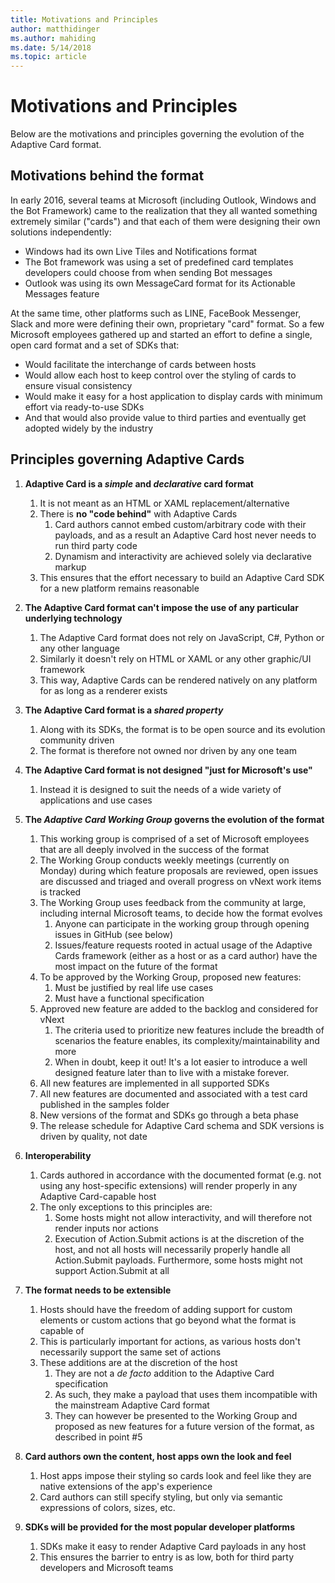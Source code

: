 ```yaml
---
title: Motivations and Principles
author: matthidinger
ms.author: mahiding
ms.date: 5/14/2018
ms.topic: article
---
```


# Motivations and Principles

Below are the motivations and principles governing the evolution of the Adaptive Card format.

## Motivations behind the format

In early 2016, several teams at Microsoft (including Outlook, Windows and the Bot Framework) came to the realization that they all wanted something extremely similar ("cards") and that each of them were designing their own solutions independently:

- Windows had its own Live Tiles and Notifications format
-  The Bot framework was using a set of predefined card templates developers could choose from when sending Bot messages
- Outlook was using its own MessageCard format for its Actionable Messages feature

At the same time, other platforms such as LINE, FaceBook Messenger, Slack and more were defining their own, proprietary "card" format. So a few Microsoft employees gathered up and started an effort to define a single, open card format and a set of SDKs that:

- Would facilitate the interchange of cards between hosts
- Would allow each host to keep control over the styling of cards to ensure visual consistency
- Would make it easy for a host application to display cards with minimum effort via ready-to-use SDKs
- And that would also provide value to third parties and eventually get adopted widely by the industry

## Principles governing Adaptive Cards

1.  **Adaptive Card is a _simple_ and _declarative_ card format**

    1.  It is not meant as an HTML or XAML replacement/alternative
    2.  There is **no "code behind"** with Adaptive Cards
        1. Card authors cannot embed custom/arbitrary code with their payloads, and as a result an Adaptive Card host never needs to run third party code
        2. Dynamism and interactivity are achieved solely via declarative markup
    3.  This ensures that the effort necessary to build an Adaptive Card SDK for a new platform remains reasonable

2.  **The Adaptive Card format can't impose the use of any particular underlying technology**

    1.  The Adaptive Card format does not rely on JavaScript, C#, Python or any other language
    2.  Similarly it doesn't rely on HTML or XAML or any other graphic/UI framework
    3.  This way, Adaptive Cards can be rendered natively on any platform for as long as a renderer exists

3.  **The Adaptive Card format is a _shared property_**

    1.  Along with its SDKs, the format is to be open source and its evolution community driven
    2.  The format is therefore not owned nor driven by any one team

4.  **The Adaptive Card format is not designed "just for Microsoft's use"**

    1.  Instead it is designed to suit the needs of a wide variety of applications and use cases

5.  **The _Adaptive Card Working Group_ governs the evolution of the format**

    1.  This working group is comprised of a set of Microsoft employees that are all deeply involved in the success of the format
    2.  The Working Group conducts weekly meetings (currently on Monday) during which feature proposals are reviewed, open issues are discussed 
    and triaged and overall progress on vNext work items is tracked
    3.  The Working Group uses feedback from the community at large, including internal Microsoft teams, to decide how the format evolves
        1. Anyone can participate in the working group through opening issues in GitHub (see below)
        2. Issues/feature requests rooted in actual usage of the Adaptive Cards framework (either as a host or as a card author) have the most impact on the future of the format
    4.  To be approved by the Working Group, proposed new features:
        1. Must be justified by real life use cases
        2. Must have a functional specification
    5.  Approved new feature are added to the backlog and considered for vNext
        1. The criteria used to prioritize new features include the breadth of scenarios the feature enables, its complexity/maintainability and more
        2. When in doubt, keep it out! It's a lot easier to introduce a well designed feature later than to live with a mistake forever.
    6.  All new features are implemented in all supported SDKs
    7.  All new features are documented and associated with a test card published in the samples folder
    8.  New versions of the format and SDKs go through a beta phase
    9.  The release schedule for Adaptive Card schema and SDK versions is driven by quality, not date

6.	**Interoperability**
    1.	Cards authored in accordance with the documented format (e.g. not using any host-specific extensions) will render properly in any Adaptive Card-capable host
    2.	The only exceptions to this principles are:
        1.	Some hosts might not allow interactivity, and will therefore not render inputs nor actions
        2.	Execution of Action.Submit actions is at the discretion of the host, and not all hosts will necessarily properly handle all Action.Submit payloads. Furthermore, some hosts might not support Action.Submit at all

7.  **The format needs to be extensible**

    1.  Hosts should have the freedom of adding support for custom elements or custom actions that go beyond what the format is capable of
    2.  This is particularly important for actions, as various hosts don't necessarily support the same set of actions
    3.  These additions are at the discretion of the host
        1. They are not a *de facto* addition to the Adaptive Card specification
        2. As such, they make a payload that uses them incompatible with the mainstream Adaptive Card format
        3. They can however be presented to the Working Group and proposed as new features for a future version of the format, as described in point #5

8.  **Card authors own the content, host apps own the look and feel**

    1.  Host apps impose their styling so cards look and feel like they are native extensions of the app's experience
    2.  Card authors can still specify styling, but only via semantic expressions of colors, sizes, etc.

9.  **SDKs will be provided for the most popular developer platforms**

    1.  SDKs make it easy to render Adaptive Card payloads in any host
    2.  This ensures the barrier to entry is as low, both for third party developers and Microsoft teams

